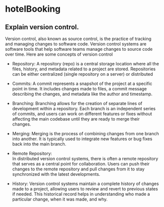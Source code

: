 # hotelBooking

## Explain version control.

Version control, also known as source control, is the practice of tracking and managing changes to software code. Version control systems are software tools that help software teams manage changes to source code over time.
Here are some concepts of version control

 - Repository:
    A repository (repo) is a central storage location where all the files, history, and metadata related to a project are stored.
    Repositories can be either centralized (single repository on a server) or distributed 

 - Commits:
    A commit represents a snapshot of the project at a specific point in time.
     It includes changes made to files, a commit message describing the changes, and metadata like the author and timestamp. 

 - Branching:
   Branching allows for the creation of separate lines of development within a repository.
   Each branch is an independent series of commits, and users can work on different features or fixes without affecting the main codebase until they are ready to merge their changes.  

 - Merging:
     Merging is the process of combining changes from one branch into another.
     It is typically used to integrate new features or bug fixes back into the main branch.

 - Remote Repository:  
     In distributed version control systems, there is often a remote repository that serves as a central point for collaboration.
      Users can push their changes to the remote repository and pull changes from it to stay synchronized with the latest developments.  

 - History: 
     Version control systems maintain a complete history of changes made to a project, allowing users to review and revert to previous states if needed.
      This historical record helps in understanding who made a particular change, when it was made, and why.

  